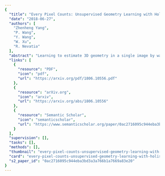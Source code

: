 ```yaml
---
{
  "title": "Every Pixel Counts: Unsupervised Geometry Learning with Holistic 3D Motion Understanding",
  "date": "2018-06-27",
  "authors": [
    "Zhenheng Yang",
    "P. Wang",
    "Y. Wang",
    "W. Xu",
    "R. Nevatia"
  ],
  "abstract": "Learning to estimate 3D geometry in a single image by watching unlabeled videos via deep convolutional network has made significant process recently. Current state-of-the-art (SOTA) methods, are based on the learning framework of rigid structure-from-motion, where only 3D camera ego motion is modeled for geometry estimation. However, moving objects also exist in many videos, e.g. moving cars in a street scene. In this paper, we tackle such motion by additionally incorporating per-pixel 3D object motion into the learning framework, which provides holistic 3D scene flow understanding and helps single image geometry estimation. Specifically, given two consecutive frames from a video, we adopt a motion network to predict their relative 3D camera pose and a segmentation mask distinguishing moving objects and rigid background. An optical flow network is used to estimate dense 2D per-pixel correspondence. A single image depth network predicts depth maps for both images. The four types of information, i.e. 2D flow, camera pose, segment mask and depth maps, are integrated into a differentiable holistic 3D motion parser (HMP), where per-pixel 3D motion for rigid background and moving objects are recovered. We design various losses w.r.t. the two types of 3D motions for training the depth and motion networks, yielding further error reduction for estimated geometry. Finally, in order to solve the 3D motion confusion from monocular videos, we combine stereo images into joint training. Experiments on KITTI 2015 dataset show that our estimated geometry, 3D motion and moving object masks, not only are constrained to be consistent, but also significantly outperforms other SOTA algorithms, demonstrating the benefits of our approach.",
  "links": [
    {
      "resource": "PDF",
      "icon": "pdf",
      "url": "https://arxiv.org/pdf/1806.10556.pdf"
    },
    {
      "resource": "arXiv.org",
      "icon": "arxiv",
      "url": "https://arxiv.org/abs/1806.10556"
    },
    {
      "resource": "Semantic Scholar",
      "icon": "semanticscholar",
      "url": "https://www.semanticscholar.org/paper/0ac2716095c944eba3bd3a3a766b1a7669a83e20"
    }
  ],
  "supervision": [],
  "tasks": [],
  "methods": [],
  "thumbnail": "every-pixel-counts-unsupervised-geometry-learning-with-holistic-3d-motion-understanding-thumb.jpg",
  "card": "every-pixel-counts-unsupervised-geometry-learning-with-holistic-3d-motion-understanding-card.jpg",
  "s2_paper_id": "0ac2716095c944eba3bd3a3a766b1a7669a83e20"
}
---
```


